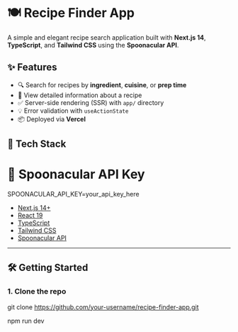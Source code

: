 # 🍽️ Recipe Finder App

A simple and elegant recipe search application built with **Next.js 14**, **TypeScript**, and **Tailwind CSS** using the **Spoonacular API**.

## ✨ Features

- 🔍 Search for recipes by **ingredient**, **cuisine**, or **prep time**
- 📃 View detailed information about a recipe
- ✅ Server-side rendering (SSR) with `app/` directory
- 💡 Error validation with `useActionState`
- 📦 Deployed via **Vercel**

## 🚀 Tech Stack

# 🥄 Spoonacular API Key

SPOONACULAR_API_KEY=your_api_key_here

- [Next.js 14+](https://nextjs.org)
- [React 19](https://react.dev)
- [TypeScript](https://www.typescriptlang.org/)
- [Tailwind CSS](https://tailwindcss.com/)
- [Spoonacular API](https://spoonacular.com/food-api)

---

## 🛠️ Getting Started

### 1. Clone the repo

git clone https://github.com/your-username/recipe-finder-app.git

npm run dev
